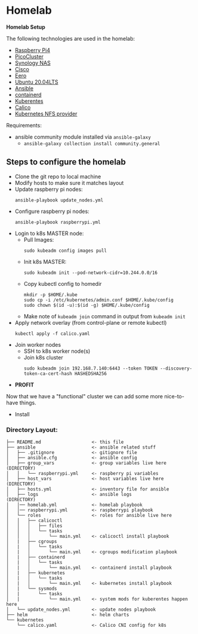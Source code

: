 # Homelab

**Homelab Setup**

The following technologies are used in the homelab:
- [Raspberry Pi4](https://www.raspberrypi.org/products/raspberry-pi-4-model-b/)
- [PicoCluster](https://www.picocluster.com/)
- [Synology NAS](https://www.synology.com/en-us)
- [Cisco](https://www.cisco.com/)
- [Eero](https://eero.com/)
- [Ubuntu 20.04LTS](https://ubuntu.com/)
- [Ansible](https://www.ansible.com/)
- [containerd](https://containerd.io/)
- [Kuberentes](https://kubernetes.io/)
- [Calico](https://www.projectcalico.org/)
- [Kubernetes NFS provider](https://github.com/kubernetes-sigs/nfs-subdir-external-provisioner)

Requirements:
- ansible community module installed via `ansible-galaxy`
  - `ansible-galaxy collection install community.general`
    

## Steps to configure the homelab
- Clone the git repo to local machine
- Modify hosts to make sure it matches layout
- Update raspberry pi nodes: 
    ```
    ansible-playbook update_nodes.yml
    ```
- Configure raspberry pi nodes: 
    ```
    ansible-playbook raspberrypi.yml
    ```
- Login to k8s MASTER node:
    - Pull Images: 
        ```
        sudo kubeadm config images pull
        ```
    - Init k8s MASTER: 
        ```
        sudo kubeadm init --pod-network-cidr=10.244.0.0/16
        ```
    - Copy kubectl config to homedir
        ```
        mkdir -p $HOME/.kube
        sudo cp -i /etc/kubernetes/admin.conf $HOME/.kube/config
        sudo chown $(id -u):$(id -g) $HOME/.kube/config
        ```
    - Make note of `kubeadm join` command in output from `kubeadm init`
- Apply network overlay (from control-plane or remote kubectl)
    ```
    kubectl apply -f calico.yaml
    ```
- Join worker nodes
    - SSH to k8s worker node(s)
    - Join k8s cluster
        ```
        sudo kubeadm join 192.168.7.140:6443 --token TOKEN --discovery-token-ca-cert-hash HASHEDSHA256
        ```
- **PROFIT**

Now that we have a "functional" cluster we can add some more nice-to-have things.
- Install 


### Directory Layout:
``` 
├── README.md                   <- this file
├── ansible                     <- ansible related stuff
│   ├── .gitignore              <- gitignore file
│   ├── ansible.cfg             <- ansible config
│   ├── group_vars              <- group variables live here   (DIRECTORY)
│   │   └── raspberrypi.yml     <- raspberry pi variables      
│   ├── host_vars               <- host variables live here    (DIRECTORY)
│   ├── hosts.yml               <- inventory file for ansible  
│   ├── logs                    <- ansible logs                (DIRECTORY)
│   │── homelab.yml             <- homelab playbook
│   │── raspberrypi.yml         <- raspberrypi playbook
│   └── roles                   <- roles for ansible live here
│   │   ├── calicoctl
│   │   │   ├── files
│   │   │   └── tasks
│   │   │       └── main.yml    <- calicoctl install playbook
│   |   ├── cgroups
│   |   │   └── tasks
│   |   │       └── main.yml    <- cgroups modification playbook
│   |   ├── containerd
│   |   │   └── tasks
│   |   │       └── main.yml    <- containerd install playbook
│   |   ├── kubernetes
│   |   │   └── tasks
│   |   │       └── main.yml    <- kubernetes install playbook
│   |   └── sysmods
│   |       └── tasks
│   |           └── main.yml    <- system mods for kuberentes happen here
│   └── update_nodes.yml        <- update nodes playbook
├── helm                        <- helm charts
└── kubernetes
    └── calico.yaml             <- Calico CNI config for k8s
```






